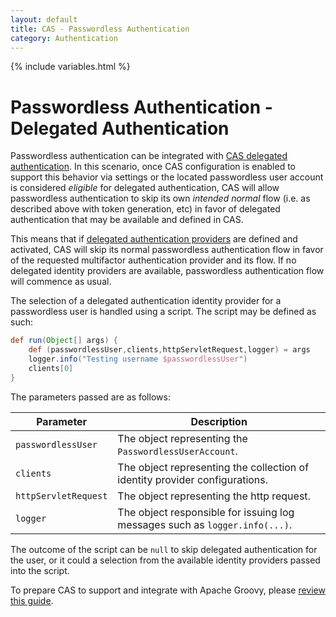 ```yaml
---
layout: default
title: CAS - Passwordless Authentication
category: Authentication
---
```

{% include variables.html %}

# Passwordless Authentication - Delegated Authentication

Passwordless authentication can be integrated 
with [CAS delegated authentication](../integration/Delegate-Authentication.html). In this scenario,
once CAS configuration is enabled to support this behavior via settings or 
the located passwordless user account is considered *eligible* for delegated authentication,
CAS will allow passwordless authentication to skip its own *intended normal* 
flow (i.e. as described above with token generation, etc) in favor of 
delegated authentication that may be available and defined in CAS.

This means that if [delegated authentication providers](../integration/Delegate-Authentication.html) 
are defined and activated, CAS will skip 
its normal passwordless authentication flow in favor of the requested multifactor authentication 
provider and its flow. If no delegated identity providers 
are available, passwordless authentication flow will commence as usual.

The selection of a delegated authentication identity provider for a passwordless user is handled 
using a script. The script may be defined as such:

```groovy
def run(Object[] args) {
    def (passwordlessUser,clients,httpServletRequest,logger) = args
    logger.info("Testing username $passwordlessUser")
    clients[0]
}
``` 

The parameters passed are as follows:

| Parameter            | Description                                                                 |
|----------------------|-----------------------------------------------------------------------------|
| `passwordlessUser`   | The object representing the `PasswordlessUserAccount`.                      |
| `clients`            | The object representing the collection of identity provider configurations. |
| `httpServletRequest` | The object representing the http request.                                   |
| `logger`             | The object responsible for issuing log messages such as `logger.info(...)`. |

The outcome of the script can be `null` to skip delegated authentication for 
the user, or it could a selection from the available identity providers passed into the script.

To prepare CAS to support and integrate with Apache Groovy, please [review this guide](../integration/Apache-Groovy-Scripting.html).
